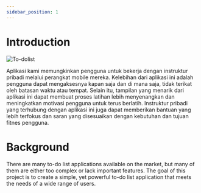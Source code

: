 ```yaml
---
sidebar_position: 1
---
```


# Introduction

![To-dolist](https://mir-s3-cdn-cf.behance.net/project_modules/1400/73690460921847.5a5ded3c0c168.png)

Aplikasi kami memungkinkan pengguna untuk bekerja dengan instruktur pribadi melalui perangkat mobile mereka. Kelebihan dari aplikasi ini adalah pengguna dapat mengaksesnya kapan saja dan di mana saja, tidak terikat oleh batasan waktu atau tempat. Selain itu, tampilan yang menarik dari aplikasi ini dapat membuat proses latihan lebih menyenangkan dan meningkatkan motivasi pengguna untuk terus berlatih. Instruktur pribadi yang terhubung dengan aplikasi ini juga dapat memberikan bantuan yang lebih terfokus dan saran yang disesuaikan dengan kebutuhan dan tujuan fitnes pengguna.

# Background

There are many to-do list applications available on the market, but many of them are either too complex or lack important features. The goal of this project is to create a simple, yet powerful to-do list application that meets the needs of a wide range of users.
